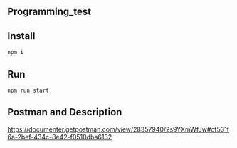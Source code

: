 ## Programming_test

## Install 
    npm i 
## Run
    npm run start

## Postman and Description
  https://documenter.getpostman.com/view/28357940/2s9YXmWfJw#cf531f6a-2bef-434c-8e42-f0510dba6132
